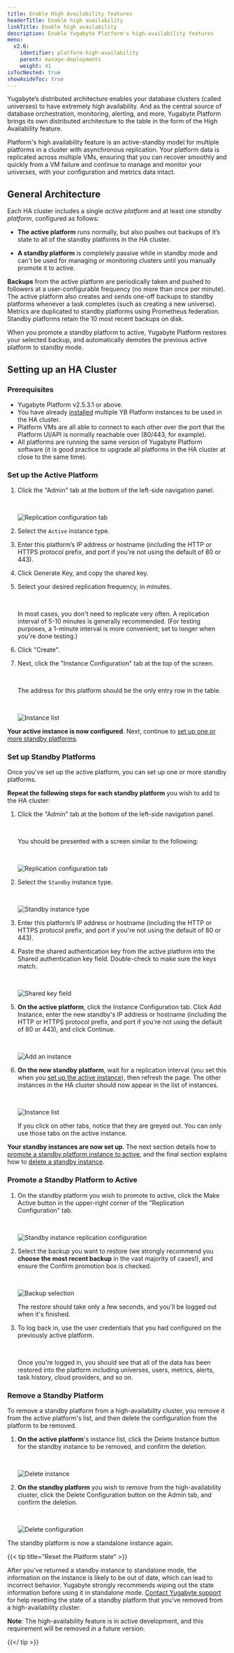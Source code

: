 ```yaml
---
title: Enable High Availability features
headerTitle: Enable high availability
linkTitle: Enable high availability
description: Enable Yugabyte Platform's high-availability features
menu:
  v2.6:
    identifier: platform-high-availability
    parent: manage-deployments
    weight: 41
isTocNested: true
showAsideToc: true
---
```


Yugabyte’s distributed architecture enables your database clusters (called universes) to have extremely high availability. And as the central source of database orchestration, monitoring, alerting, and more, Yugabyte Platform brings its own distributed architecture to the table in the form of the High Availability feature.

Platform's high availability feature is an active-standby model for multiple platforms in a cluster with asynchronous replication. Your platform data is replicated across multiple VMs, ensuring that you can recover smoothly and quickly from a VM failure and continue to manage and monitor your universes, with your configuration and metrics data intact.

## General Architecture

Each HA cluster includes a single _active platform_ and at least one _standby platform_, configured as follows:

* **The active platform** runs normally, but also pushes out backups of it’s state to all of the standby platforms in the HA cluster.

* **A standby platform** is completely passive while in standby mode and can't be used for managing or monitoring clusters until you manually promote it to active.

**Backups** from the active platform are periodically taken and pushed to followers at a user-configurable frequency (no more than once per minute). The active platform also creates and sends one-off backups to standby platforms whenever a task completes (such as creating a new universe). Metrics are duplicated to standby platforms using Prometheus federation. Standby platforms retain the 10 most recent backups on disk.

When you promote a standby platform to active, Yugabyte Platform restores your selected backup, and automatically demotes the previous active platform to standby mode.

## Setting up an HA Cluster

### Prerequisites

* Yugabyte Platform v2.5.3.1 or above.
* You have already [installed](../../install-yugabyte-platform/) multiple YB Platform instances to be used in the HA cluster.
* Platform VMs are all able to connect to each other over the port that the Platform UI/API is normally reachable over (80/443, for example).
* All platforms are running the same version of Yugabyte Platform software (it is good practice to upgrade all platforms in the HA cluster at close to the same time).

### Set up the Active Platform

1. Click the "Admin" tab at the bottom of the left-side navigation panel.

    <br/>

    ![Replication configuration tab](/images/yp/high-availability/replication-configuration.png)

1. Select the `Active` instance type.

1. Enter this platform’s IP address or hostname (including the HTTP or HTTPS protocol prefix, and port if you're not using the default of 80 or 443).

1. Click Generate Key, and copy the shared key.

1. Select your desired replication frequency, in minutes.

    <br/>

    In most cases, you don't need to replicate very often. A replication interval of 5-10 minutes is generally recommended. (For testing purposes, a 1-minute interval is more convenient; set to longer when you're done testing.)

1. Click "Create".

1. Next, click the "Instance Configuration" tab at the top of the screen.

    <br/>

    The address for this platform should be the only entry row in the table.

    <br/>

    ![Instance list](/images/yp/high-availability/instance-configuration-active.png)

**Your active instance is now configured**. Next, continue to [set up one or more standby platforms](#set-up-standby-platforms).

### Set up Standby Platforms

Once you've set up the active platform, you can set up one or more standby platforms.

**Repeat the following steps for each standby platform** you wish to add to the HA cluster:

1. Click the "Admin" tab at the bottom of the left-side navigation panel.

    <br/>

    You should be presented with a screen similar to the following:

    <br/>

    ![Replication configuration tab](/images/yp/high-availability/replication-configuration.png)

1. Select the `Standby` instance type.

    <br/>

    ![Standby instance type](/images/yp/high-availability/standby-configuration.png)

1. Enter this platform’s IP address or hostname (including the HTTP or HTTPS protocol prefix, and port if you're not using the default of 80 or 443).

1. Paste the shared authentication key from the active platform into the Shared authentication key field. Double-check to make sure the keys match.

    <br/>

    ![Shared key field](/images/yp/high-availability/shared-key-field.png)

1. **On the active platform**, click the Instance Configuration tab. Click Add Instance, enter the new standby's IP address or hostname (including the HTTP or HTTPS protocol prefix, and port if you're not using the default of 80 or 443), and click Continue.

    <br/>

    ![Add an instance](/images/yp/high-availability/add-standby-instance.png)

1. **On the new standby platform**, wait for a replication interval (you set this when you [set up the active instance](#set-up-the-active-platform)), then refresh the page. The other instances in the HA cluster should now appear in the list of instances.

    <br/>

    ![Instance list](/images/yp/high-availability/instance-configuration.png)

    If you click on other tabs, notice that they are greyed out. You can only use those tabs on the active instance.

**Your standby instances are now set up**. The next section details how to [promote a standby platform instance to active](#promote-a-standby-platform-to-active), and the final section explains how to [delete a standby instance](#remove-a-standby-platform).

### Promote a Standby Platform to Active

1. On the standby platform you wish to promote to active, click the Make Active button in the upper-right corner of the "Replication Configuration" tab.

    <br/>

    ![Standby instance replication configuration](/images/yp/high-availability/standby-replication-configuration.png)

1. Select the backup you want to restore (we strongly recommend you **choose the most recent backup** in the vast majority of cases!), and ensure the Confirm promotion box is checked.

    <br/>

    ![Backup selection](/images/yp/high-availability/restore-backup.png)
    <br/>

    The restore should take only a few seconds, and you'll be logged out when it's finished.

1. To log back in, use the user credentials that you had configured on the previously active platform.

    <br/>

    Once you're logged in, you should see that all of the data has been restored into the platform including universes, users, metrics, alerts, task history, cloud providers, and so on.

### Remove a Standby Platform

To remove a standby platform from a high-availability cluster, you remove it from the active platform's list, and then delete the configuration from the platform to be removed.

1. **On the active platform**'s instance list, click the Delete Instance button for the standby instance to be removed, and confirm the deletion.

    <br/>

    ![Delete instance](/images/yp/high-availability/delete-instance.png)

1. **On the standby platform** you wish to remove from the high-availability cluster, click the Delete Configuration button on the Admin tab, and confirm the deletion.

    <br/>

    ![Delete configuration](/images/yp/high-availability/delete-configuration.png)

The standby platform is now a standalone instance again.

{{< tip title="Reset the Platform state" >}}

After you've returned a standby instance to standalone mode, the information on the instance is likely to be out of date, which can lead to incorrect behavior. Yugabyte strongly recommends wiping out the state information before using it in standalone mode. [Contact Yugabyte support](https://support.yugabyte.com/) for help resetting the state of a standby platform that you've removed from a high-availability cluster.

**Note**: The high-availability feature is in active development, and this requirement will be removed in a future version.

{{</ tip >}}
